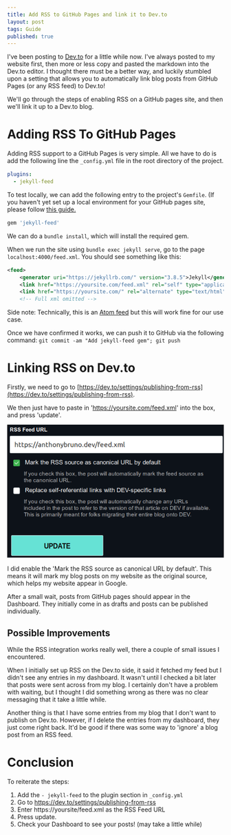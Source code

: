 ```yaml
---
title: Add RSS to GitHub Pages and link it to Dev.to
layout: post
tags: Guide
published: true
---
```


I've been posting to [Dev.to](https://dev.to) for a little while now. I've always posted
to my website first, then more or less copy and pasted the markdown into the
Dev.to editor. I thought there must be a better way, and luckily stumbled upon a
setting that allows you to automatically link blog posts from GitHub Pages (or
any RSS feed) to Dev.to! 

We'll go through the steps of enabling RSS on a GitHub pages site, and then
we'll link it up to a Dev.to blog.

# Adding RSS To GitHub Pages
Adding RSS support to a GitHub Pages is very simple. All we have to do is add
the following line the `_config.yml` file in the root directory of the project.

```yaml
plugins:
  - jekyll-feed
```

To test locally, we can add the following entry to the project's
`Gemfile`. (If you haven't yet set up a local environment for your GitHub pages
site, please follow [this guide.](https://help.github.com/en/articles/testing-your-github-pages-site-locally-with-jekyll)

```ruby
gem 'jekyll-feed'
```

We can do a `bundle install`, which will install the required gem. 

When we run the site using `bundle exec jekyll serve`, go to the page
`localhost:4000/feed.xml`. You should see something like this:

```xml
<feed>
    <generator uri="https://jekyllrb.com/" version="3.8.5">Jekyll</generator>
    <link href="https://yoursite.com/feed.xml" rel="self" type="application/atom+xml"/>
    <link href="https://yoursite.com/" rel="alternate" type="text/html"/>```
    <!-- Full xml omitted -->
```

Side note: Technically, this is an [Atom feed](https://en.wikipedia.org/wiki/Atom_(Web_standard)) 
but this will work fine for our use case.

Once we have confirmed it works, we can push it to GitHub via the following
command:
`git commit -am "Add jekyll-feed gem"; git push`

# Linking RSS on Dev.to
Firstly, we need to go to
[https://dev.to/settings/publishing-from-rss](https://dev.to/settings/publishing-from-rss).

We then just have to paste in 'https://yoursite.com/feed.xml' into the box, and
press 'update'. 

![RSS Setting page on Dev.to](/media/DevToRss.png)

I did enable the 'Mark the RSS source as canonical URL by default'. This means
it will mark my blog posts on my website as the original source, which helps my
website appear in Google.

After a small wait, posts from GitHub pages should appear in the Dashboard. They
initially come in as drafts and posts can be published individually.

## Possible Improvements

While the RSS integration works really well, there a couple of small issues I
encountered.

When I initially set up RSS on the Dev.to side, it said it fetched my feed but I didn't 
see any entries in my dashboard. It wasn't until I checked a bit later that posts were 
sent across from my blog. I certainly don't have a problem with waiting, 
but I thought I did something wrong as there was no clear messaging that it take a little while.

Another thing is that I have some entries from my blog that I don't want to publish on Dev.to.
However, if I delete the entries from my dashboard, they just come right back.
It'd be good if there was some way to 'ignore' a blog post from an RSS feed.


# Conclusion

To reiterate the steps:
1. Add the `- jekyll-feed` to the plugin section in `_config.yml`
2. Go to https://dev.to/settings/publishing-from-rss
3. Enter https://yoursite/feed.xml as the RSS Feed URL
4. Press update.
5. Check your Dashboard to see your posts! (may take a little while)

